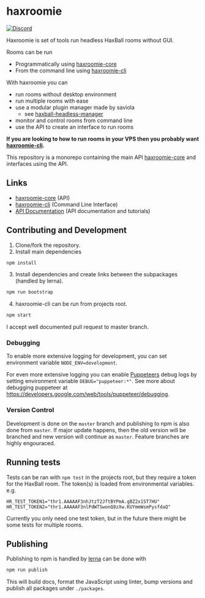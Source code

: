 # haxroomie

<a href=https://discord.gg/TeJAEWu><img src="https://discordapp.com/api/guilds/580671475707674626/widget.png?style=shield" alt="Discord"/></a>

Haxroomie is set of tools run headless HaxBall rooms without GUI.

Rooms can be run
- Programmatically using
  [haxroomie-core](https://github.com/morko/haxroomie/tree/master/packages/haxroomie-core)
- From the command line using
  [haxroomie-cli](https://github.com/morko/haxroomie/tree/master/packages/haxroomie-cli)

With haxroomie you can
  - run rooms without desktop environment
  - run multiple rooms with ease
  - use a modular plugin manager made by saviola
    - see [haxball-headless-manager](https://github.com/saviola777/haxball-headless-manager)
  - monitor and control rooms from command line
  - use the API to create an interface to run rooms

**If you are looking to how to run rooms in your VPS then you probably want
[haxroomie-cli](https://www.npmjs.com/package/haxroomie-cli).**

This repository is a monorepo containing the main API
[haxroomie-core](packages/haxroomie-core/) and interfaces using the API.


## Links

- [haxroomie-core](packages/haxroomie-core/) (API)
- [haxroomie-cli](packages/haxroomie-cli/) (Command Line Interface)
- [API Documentation](https://morko.github.io/haxroomie) (API documentation and tutorials)

## Contributing and Development

1. Clone/fork the repository.
2. Install main dependencies
```sh
npm install
```
3. Install dependencies and create links between the subpackages (handled by lerna).
```sh
npm run bootstrap
```
4. haxroomie-cli can be run from projects root.
```sh
npm start
```

I accept well documented pull request to master branch.

### Debugging

To enable more extensive logging for development, you can set environment variable `NODE_ENV=development`.

For even more extensive logging you can enable [Puppeteers](https://github.com/puppeteer/puppeteer/) debug logs by setting environment variable `DEBUG="puppeteer:*"`. See more about debugging puppeteer at https://developers.google.com/web/tools/puppeteer/debugging.


### Version Control

Development is done on the `master` branch and publishing to npm is also done
from `master`. If major update happens, then the old version will be branched
and new version will continue as `master`. Feature branches are highly engouraced.

## Running tests

Tests can be ran with `npm test` in the projects root, but they require a
token for the HaxBall room. The token(s) is loaded from environmental
variables.
e.g.
```
HR_TEST_TOKEN1="thr1.AAAAAF3nhJtzT2JftBYPmA.gBZ2x1ST7HU"
HR_TEST_TOKEN2="thr1.AAAAAF3nlPdWTSwonQ8zXw.KUYmmWsmPysfdaQ"
```

Currently you only need one test token, but in the future there might be some
tests for multiple rooms.

## Publishing

Publishing to npm is handled by [lerna](https://github.com/lerna/lerna) can be done with
```sh
npm run publish
```

This will build docs, format the JavaScript using linter, bump versions and publish all packages under `./packages`.
